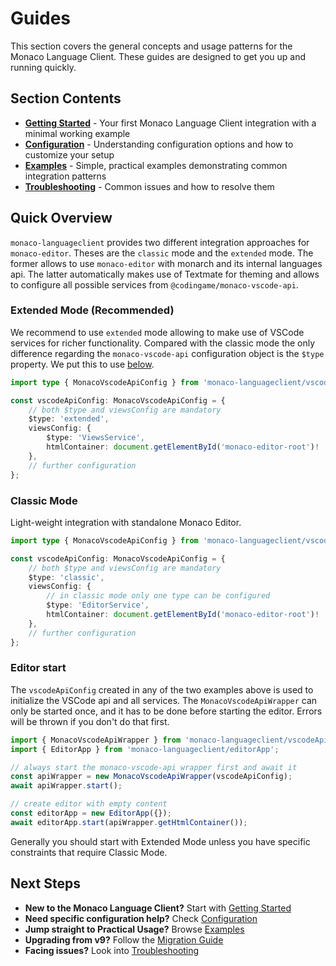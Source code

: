 # Guides

This section covers the general concepts and usage patterns for the Monaco Language Client. These guides are designed to get you up and running quickly.

## Section Contents

- **[Getting Started](./getting-started.md)** - Your first Monaco Language Client integration with a minimal working example
- **[Configuration](./configuration.md)** - Understanding configuration options and how to customize your setup
- **[Examples](./examples.md)** - Simple, practical examples demonstrating common integration patterns
- **[Troubleshooting](./troubleshooting.md)** - Common issues and how to resolve them

## Quick Overview

`monaco-languageclient` provides two different integration approaches for `monaco-editor`. Theses are the `classic` mode and the `extended` mode. The former allows to use `monaco-editor` with monarch and its internal languages api. The latter automatically makes use of Textmate for theming and allows to configure all possible services from `@codingame/monaco-vscode-api`.

### Extended Mode (Recommended)

We recommend to use `extended` mode allowing to make use of VSCode services for richer functionality.
Compared with the classic mode the only difference regarding the `monaco-vscode-api` configuration object is the `$type` property. We put this to use [below](#editor-start).

```typescript
import type { MonacoVscodeApiConfig } from 'monaco-languageclient/vscodeApiWrapper';

const vscodeApiConfig: MonacoVscodeApiConfig = {
    // both $type and viewsConfig are mandatory
    $type: 'extended',
    viewsConfig: {
        $type: 'ViewsService',
        htmlContainer: document.getElementById('monaco-editor-root')!
    },
    // further configuration
};
```

### Classic Mode

Light-weight integration with standalone Monaco Editor.

```typescript
import type { MonacoVscodeApiConfig } from 'monaco-languageclient/vscodeApiWrapper';

const vscodeApiConfig: MonacoVscodeApiConfig = {
    // both $type and viewsConfig are mandatory
    $type: 'classic',
    viewsConfig: {
        // in classic mode only one type can be configured
        $type: 'EditorService',
        htmlContainer: document.getElementById('monaco-editor-root')!
    },
    // further configuration
};
```

### Editor start

The `vscodeApiConfig` created in any of the two examples above is used to initialize the VSCode api and all services. The `MonacoVscodeApiWrapper` can only be started once, and it has to be done before starting the editor. Errors will be thrown if you don't do that first.

```typescript
import { MonacoVscodeApiWrapper } from 'monaco-languageclient/vscodeApiWrapper';
import { EditorApp } from 'monaco-languageclient/editorApp';

// always start the monaco-vscode-api wrapper first and await it
const apiWrapper = new MonacoVscodeApiWrapper(vscodeApiConfig);
await apiWrapper.start();

// create editor with empty content
const editorApp = new EditorApp({});
await editorApp.start(apiWrapper.getHtmlContainer());
```

Generally you should start with Extended Mode unless you have specific constraints that require Classic Mode.

## Next Steps

- **New to the Monaco Language Client?** Start with [Getting Started](./getting-started.md)
- **Need specific configuration help?** Check [Configuration](./configuration.md)
- **Jump straight to Practical Usage?** Browse [Examples](./examples.md)
- **Upgrading from v9?** Follow the [Migration Guide](../migration.md)
- **Facing issues?** Look into [Troubleshooting](./troubleshooting.md)
